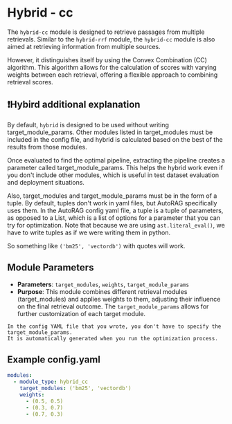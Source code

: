 # Hybrid - cc

The `hybrid-cc` module is designed to retrieve passages from multiple retrievals. Similar to the `hybrid-rrf` module, the `hybrid-cc` module is also aimed at retrieving information from multiple sources.

However, it distinguishes itself by using the Convex Combination (CC) algorithm. 
This algorithm allows for the calculation of scores with varying weights between each retrieval, offering a flexible approach to combining retrieval scores.

## ❗️Hybird additional explanation

By default, `hybrid` is designed to be used without writing target_module_params. Other modules listed in target_modules
must be included in the config file, and hybrid is calculated based on the best of the results from those modules.

Once evaluated to find the optimal pipeline, extracting the pipeline creates a parameter called target_module_params. This helps the hybrid work even if you don't include other modules, which is useful in test dataset evaluation and deployment situations.

Also, target_modules and target_module_params must be in the form of a tuple. By default, tuples don't work in yaml files, but AutoRAG specifically uses them. In the AutoRAG config yaml file, a tuple is a tuple of parameters, as opposed to a List, which is a list of options for a parameter that you can try for optimization. Note that because we are using `ast.literal_eval()`, we have to write tuples as if we were writing them in python.

So something like `('bm25', 'vectordb')` with quotes will work.

## **Module Parameters**
- **Parameters**: `target_modules`, `weights`, `target_module_params`
- **Purpose**: This module combines different retrieval modules (target_modules) and applies weights to them, adjusting their influence on the final retrieval outcome. The `target_module_params` allows for further customization of each target module.

```{attention}
In the config YAML file that you wrote, you don't have to specify the target_module_params. 
It is automatically generated when you run the optimization process.
```

## **Example config.yaml**
```yaml
modules:
  - module_type: hybrid_cc
    target_modules: ('bm25', 'vectordb')
    weights:
      - (0.5, 0.5)
      - (0.3, 0.7)
      - (0.7, 0.3)
```
